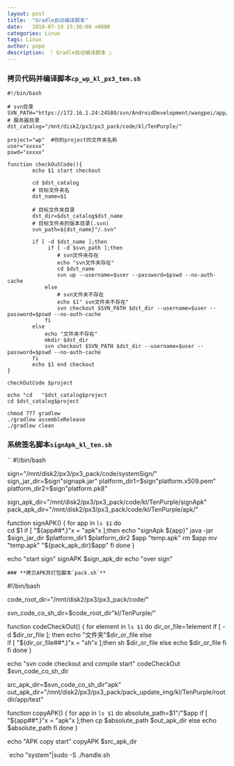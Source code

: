 ```yaml
---
layout: post
title:  "Gradle自动编译脚本"
date:   2018-07-19 15:36:00 +0800
categories: Linux
tags: Linux
author: pepe
description: 『 Gradle自动编译脚本 』
---
```


### **拷贝代码并编译脚本`cp_wp_kl_px3_ten.sh`**
```
#!/bin/bash

# svn目录
SVN_PATH="https://172.16.1.24:24580/svn/AndroidDevelopment/wangpei/app/KL_ten_inch/"
# 服务器目录
dst_catalog="/mnt/disk2/px3/px3_pack/code/kl/TenPurple/"

project="wp"  #你的project的文件夹名称
user="xxxxx"
pswd="xxxxx"

function checkOutCode(){
		echo $1 start checkout

		cd $dst_catalog
		# 目标文件夹名
		dst_name=$1

		# 目标文件夹目录
		dst_dir=$dst_catalog$dst_name
		# 目标文件夹的版本目录(.svn)
		svn_path=${dst_name}"/.svn"
		
		if [ -d $dst_name ];then
		     if [ -d $svn_path ];then
		        # svn文件夹存在
		        echo "svn文件夹存在"
		        cd $dst_name
		        svn up --username=$user --password=$pswd --no-auth-cache
		    else
		        # svn文件夹不存在
		        echo $1" svn文件夹不存在"
		        svn checkout $SVN_PATH $dst_dir --username=$user --password=$pswd --no-auth-cache
		    fi
		else
		    echo "文件夹不存在"
		    mkdir $dst_dir
		    svn checkout $SVN_PATH $dst_dir --username=$user --password=$pswd --no-auth-cache
		fi
		echo $1 end checkout
}

checkOutCode $project

echo "cd   "$dst_catalog$project
cd $dst_catalog$project

chmod 777 gradlew
./gradlew assembleRelease
./gradlew clean
```
### **系统签名脚本`signApk_kl_ten.sh`**
``
#!/bin/bash

sign="/mnt/disk2/px3/px3_pack/code/systemSign/"
sign_jar_dir=$sign"signapk.jar"
platform_dir1=$sign"platform.x509.pem"
platform_dir2=$sign"platform.pk8"

sign_apk_dir="/mnt/disk2/px3/px3_pack/code/kl/TenPurple/signApk"
pack_apk_dir="/mnt/disk2/px3/px3_pack/code/kl/TenPurple/apk/"

function signAPK()
{
    for app in `ls $1`
    do     
        cd $1
        if [ "${app##*.}"x = "apk"x ];then
            echo "signApk ${app}"
            java -jar $sign_jar_dir $platform_dir1 $platform_dir2  $app  "temp.apk"
            rm $app
            mv "temp.apk" "${pack_apk_dir}$app"
        fi 
    done
}

echo "start sign"
signAPK $sign_apk_dir
echo "over sign"
```
### **拷贝APK并打包脚本`pack.sh`**
```
#!/bin/bash

code_root_dir="/mnt/disk2/px3/px3_pack/code/"

svn_code_co_sh_dir=$code_root_dir"kl/TenPurple/"

function codeCheckOut()
{
    for element in `ls $1`
    do
        dir_or_file=$1$element
        if [ -d $dir_or_file ];
        then
            echo "文件夹"$dir_or_file
        else  
            if [ "${dir_or_file##*.}"x = "sh"x ];then
                sh $dir_or_file
            else 
                echo $dir_or_file
            fi
        fi
    done
}

echo "svn code checkout and compile start"
codeCheckOut $svn_code_co_sh_dir


src_apk_dir=$svn_code_co_sh_dir"apk"
out_apk_dir="/mnt/disk2/px3/px3_pack/pack_update_img/kl/TenPurple/rootdir/app/test"

function copyAPK()
{
    for app in `ls $1`
    do
        absolute_path=$1"/"$app 
        if [ "${app##*.}"x = "apk"x ];then
            cp $absolute_path $out_apk_dir
        else 
            echo $absolute_path
        fi
    done
}

echo "APK copy start"
copyAPK $src_apk_dir

`echo "system"|sudo -S ./handle.sh
```